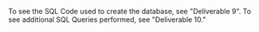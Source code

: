 To see the SQL Code used to create the database, see "Deliverable 9". To see additional SQL Queries performed, see "Deliverable 10."
